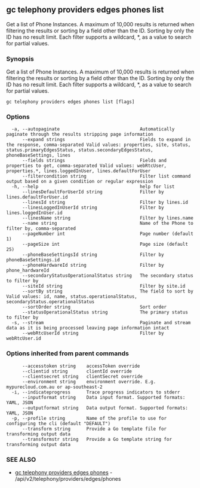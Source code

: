 ## gc telephony providers edges phones list

Get a list of Phone Instances. A maximum of 10,000 results is returned when filtering the results or sorting by a field other than the ID. Sorting by only the ID has no result limit. Each filter supports a wildcard, *, as a value to search for partial values.

### Synopsis

Get a list of Phone Instances. A maximum of 10,000 results is returned when filtering the results or sorting by a field other than the ID. Sorting by only the ID has no result limit. Each filter supports a wildcard, *, as a value to search for partial values.

```
gc telephony providers edges phones list [flags]
```

### Options

```
  -a, --autopaginate                              Automatically paginate through the results stripping page information
      --expand strings                            Fields to expand in the response, comma-separated Valid values: properties, site, status, status.primaryEdgesStatus, status.secondaryEdgesStatus, phoneBaseSettings, lines
      --fields strings                            Fields and properties to get, comma-separated Valid values: webRtcUser, properties.*, lines.loggedInUser, lines.defaultForUser
      --filtercondition string                    Filter list command output based on a given condition or regular expression
  -h, --help                                      help for list
      --linesDefaultForUserId string              Filter by lines.defaultForUser.id
      --linesId string                            Filter by lines.id
      --linesLoggedInUserId string                Filter by lines.loggedInUser.id
      --linesName string                          Filter by lines.name
      --name string                               Name of the Phone to filter by, comma-separated
      --pageNumber int                            Page number (default 1)
      --pageSize int                              Page size (default 25)
      --phoneBaseSettingsId string                Filter by phoneBaseSettings.id
      --phoneHardwareId string                    Filter by phone_hardwareId
      --secondaryStatusOperationalStatus string   The secondary status to filter by
      --siteId string                             Filter by site.id
      --sortBy string                             The field to sort by Valid values: id, name, status.operationalStatus, secondaryStatus.operationalStatus
      --sortOrder string                          Sort order
      --statusOperationalStatus string            The primary status to filter by
  -s, --stream                                    Paginate and stream data as it is being processed leaving page information intact
      --webRtcUserId string                       Filter by webRtcUser.id
```

### Options inherited from parent commands

```
      --accesstoken string    accessToken override
      --clientid string       clientId override
      --clientsecret string   clientSecret override
      --environment string    environment override. E.g. mypurecloud.com.au or ap-southeast-2
  -i, --indicateprogress      Trace progress indicators to stderr
      --inputformat string    Data input format. Supported formats: YAML, JSON
      --outputformat string   Data output format. Supported formats: YAML, JSON
  -p, --profile string        Name of the profile to use for configuring the cli (default "DEFAULT")
      --transform string      Provide a Go template file for transforming output data
      --transformstr string   Provide a Go template string for transforming output data
```

### SEE ALSO

* [gc telephony providers edges phones](gc_telephony_providers_edges_phones.html)	 - /api/v2/telephony/providers/edges/phones


